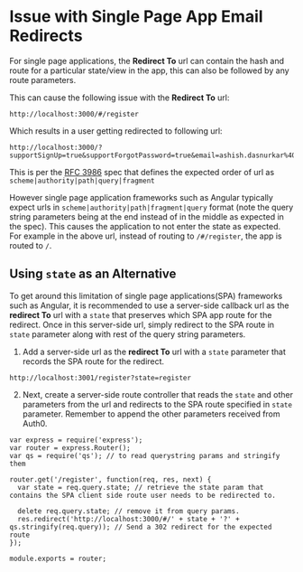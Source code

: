# Issue with Single Page App Email Redirects

For single page applications, the **Redirect To** url can contain the hash and route for a particular state/view in the app, this can also be followed by any route parameters. 

This can cause the following issue with the **Redirect To** url:

    http://localhost:3000/#/register

Which results in a user getting redirected to following url:

    http://localhost:3000/?supportSignUp=true&supportForgotPassword=true&email=ashish.dasnurkar%40gmail.com&message=Your%20email%20was%20verified.%20You%20can%20continue%20using%20the%20application.&success=true#/register

This is per the [RFC 3986](https://tools.ietf.org/html/rfc3986#section-3) spec that defines the expected order of url as `scheme|authority|path|query|fragment`

However single page application frameworks such as Angular typically expect urls in  `scheme|authority|path|fragment|query` format (note the query string parameters being at the end instead of in the middle as expected in the spec). This causes the application to not enter the state as expected. For example in the above url, instead of routing to `/#/register`, the app is routed to `/`.

## Using `state` as an Alternative

To get around this limitation of single page applications(SPA) frameworks such as Angular, it is recommended to use a server-side callback url as the **redirect To** url with a `state` that preserves which SPA app route for the redirect. Once in this server-side url, simply redirect to the SPA route in `state` parameter along with rest of the query string parameters.

1. Add a server-side url as the **redirect To** url with a `state` parameter that records the SPA route for the redirect.

```
http://localhost:3001/register?state=register
```

2. Next, create a server-side route controller that reads the `state` and other parameters from the url and redirects to the SPA route specified in `state` parameter. Remember to append the other parameters received from Auth0.

```
var express = require('express');
var router = express.Router();
var qs = require('qs'); // to read querystring params and stringify them

router.get('/register', function(req, res, next) {
  var state = req.query.state; // retrieve the state param that contains the SPA client side route user needs to be redirected to.

  delete req.query.state; // remove it from query params.
  res.redirect('http://localhost:3000/#/' + state + '?' +  qs.stringify(req.query)); // Send a 302 redirect for the expected route
});

module.exports = router;

```
